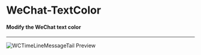 # WeChat-TextColor
#### Modify the WeChat text color
***
![WCTimeLineMessageTail Preview](https://github.com/Mieing/WeChat-TextColor/blob/master/effect.jpg)
